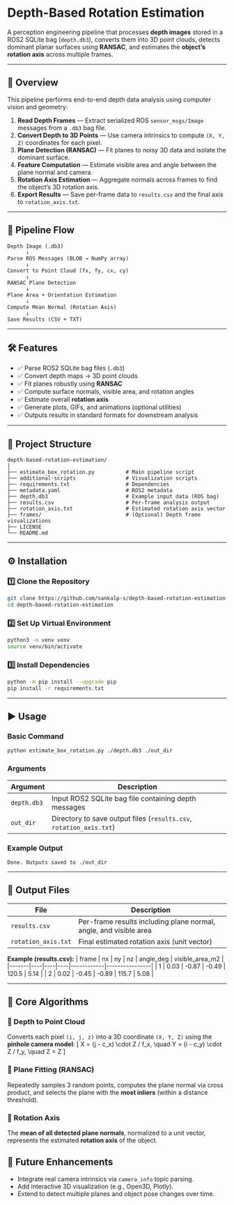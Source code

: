 # Depth-Based Rotation Estimation

A perception engineering pipeline that processes **depth images** stored in a ROS2 SQLite bag (`depth.db3`), converts them into 3D point clouds, detects dominant planar surfaces using **RANSAC**, and estimates the **object’s rotation axis** across multiple frames.

---

## 🧠 Overview

This pipeline performs end-to-end depth data analysis using computer vision and geometry:

1. **Read Depth Frames** — Extract serialized ROS `sensor_msgs/Image` messages from a `.db3` bag file.
2. **Convert Depth to 3D Points** — Use camera intrinsics to compute `(X, Y, Z)` coordinates for each pixel.
3. **Plane Detection (RANSAC)** — Fit planes to noisy 3D data and isolate the dominant surface.
4. **Feature Computation** — Estimate visible area and angle between the plane normal and camera.
5. **Rotation Axis Estimation** — Aggregate normals across frames to find the object’s 3D rotation axis.
6. **Export Results** — Save per-frame data to `results.csv` and the final axis to `rotation_axis.txt`.

---

## 🧩 Pipeline Flow

```
Depth Image (.db3)
      ↓
Parse ROS Messages (BLOB → NumPy array)
      ↓
Convert to Point Cloud (fx, fy, cx, cy)
      ↓
RANSAC Plane Detection
      ↓
Plane Area + Orientation Estimation
      ↓
Compute Mean Normal (Rotation Axis)
      ↓
Save Results (CSV + TXT)
```

---

## 🛠️ Features

- ✅ Parse ROS2 SQLite bag files (`.db3`)
- ✅ Convert depth maps → 3D point clouds
- ✅ Fit planes robustly using **RANSAC**
- ✅ Compute surface normals, visible area, and rotation angles
- ✅ Estimate overall **rotation axis**
- ✅ Generate plots, GIFs, and animations (optional utilities)
- ✅ Outputs results in standard formats for downstream analysis

---

## 📂 Project Structure

```
depth-based-rotation-estimation/
│
├── estimate_box_rotation.py          # Main pipeline script
├── additional-scripts                # Visualization scripts
├── requirements.txt                  # Dependencies
├── metadata.yaml                     # ROS2 metadata
├── depth.db3                         # Example input data (ROS bag)
├── results.csv                       # Per-frame analysis output
├── rotation_axis.txt                 # Estimated rotation axis vector
├── frames/                           # (Optional) Depth frame visualizations
├── LICENSE
└── README.md
```

---

## ⚙️ Installation

### 1️⃣ Clone the Repository
```bash
git clone https://github.com/sankalp-s/depth-based-rotation-estimation.git
cd depth-based-rotation-estimation
```

### 2️⃣ Set Up Virtual Environment
```bash
python3 -m venv venv
source venv/bin/activate
```

### 3️⃣ Install Dependencies
```bash
python -m pip install --upgrade pip
pip install -r requirements.txt
```

---

## ▶️ Usage

### Basic Command
```bash
python estimate_box_rotation.py ./depth.db3 ./out_dir
```

### Arguments
| Argument | Description |
|-----------|--------------|
| `depth.db3` | Input ROS2 SQLite bag file containing depth messages |
| `out_dir` | Directory to save output files (`results.csv`, `rotation_axis.txt`) |

### Example Output
```
Done. Outputs saved to ./out_dir
```

---

## 📄 Output Files

| File | Description |
|------|--------------|
| `results.csv` | Per-frame results including plane normal, angle, and visible area |
| `rotation_axis.txt` | Final estimated rotation axis (unit vector) |

**Example (results.csv):**
| frame | nx | ny | nz | angle_deg | visible_area_m2 |
|-------|----|----|----|------------|----------------|
| 1 | 0.03 | -0.87 | -0.49 | 120.5 | 5.14 |
| 2 | 0.02 | -0.45 | -0.89 | 115.7 | 5.08 |

---

## 🧮 Core Algorithms

### 🔹 Depth to Point Cloud
Converts each pixel `(i, j, z)` into a 3D coordinate `(X, Y, Z)` using the **pinhole camera model**:
\[
X = (j - c_x) \cdot Z / f_x, \quad
Y = (i - c_y) \cdot Z / f_y, \quad
Z = Z
\]

### 🔹 Plane Fitting (RANSAC)
Repeatedly samples 3 random points, computes the plane normal via cross product, and selects the plane with the **most inliers** (within a distance threshold).

### 🔹 Rotation Axis
The **mean of all detected plane normals**, normalized to a unit vector, represents the estimated **rotation axis** of the object.

## 🧠 Future Enhancements
- Integrate real camera intrinsics via `camera_info` topic parsing.  
- Add interactive 3D visualization (e.g., Open3D, Plotly).  
- Extend to detect multiple planes and object pose changes over time.
